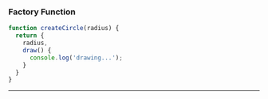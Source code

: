 ### Factory Function  

```js
function createCircle(radius) {
  return {
    radius,
    draw() {
      console.log('drawing...');
    }
  }
}
```

---
